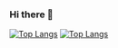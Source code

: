 ### Hi there 👋

[![Top Langs](https://github-readme-stats.vercel.app/api/top-langs/?username=stepanskiba)](https://github.com/stepanskiba/github-readme-stats)
[![Top Langs](https://github-readme-stats.vercel.app/api/top-langs/?username=stepanskiba&layout=compact)](https://github.com/anuraghazra/github-readme-stats)

<!--
**stepanskiba/stepanskiba** is a ✨ _special_ ✨ repository because its `README.md` (this file) appears on your GitHub profile.

Here are some ideas to get you started:

- 🔭 I’m currently working on ...
- 🌱 I’m currently learning ...
- 👯 I’m looking to collaborate on ...
- 🤔 I’m looking for help with ...
- 💬 Ask me about ...
- 📫 How to reach me: ...
- 😄 Pronouns: ...
- ⚡ Fun fact: ...
-->
